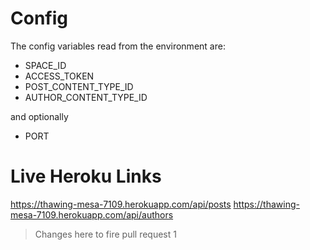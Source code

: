 # Config

The config variables read from the environment are:

* SPACE_ID
* ACCESS_TOKEN
* POST_CONTENT_TYPE_ID
* AUTHOR_CONTENT_TYPE_ID

and optionally

* PORT

# Live Heroku Links

https://thawing-mesa-7109.herokuapp.com/api/posts
https://thawing-mesa-7109.herokuapp.com/api/authors

> Changes here to fire pull request 1
